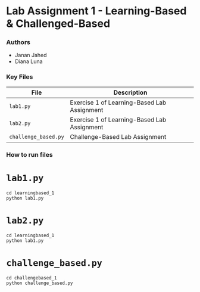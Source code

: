 # Lab Assignment 1 - Learning-Based & Challenged-Based

### Authors

- Janan Jahed
- Diana Luna

### Key Files

| File | Description |
|------|-------------|
| `lab1.py` | Exercise 1 of Learning-Based Lab Assignment |
| `lab2.py` | Exercise 1 of Learning-Based Lab Assignment |
| `challenge_based.py` | Challenge-Based Lab Assignment |

### How to run files

# `lab1.py`
```
cd learningbased_1
python lab1.py
```

# `lab2.py`
```
cd learningbased_1
python lab1.py
```

# `challenge_based.py`
```
cd challengebased_1
python challenge_based.py
```
